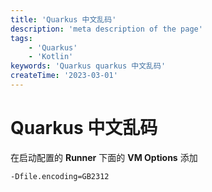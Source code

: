 ```yaml
---
title: 'Quarkus 中文乱码'
description: 'meta description of the page'
tags:
    - 'Quarkus'
    - 'Kotlin'
keywords: 'Quarkus quarkus 中文乱码'
createTime: '2023-03-01'
---
```


# Quarkus 中文乱码

在启动配置的 **Runner** 下面的 **VM Options** 添加

```
-Dfile.encoding=GB2312
```
